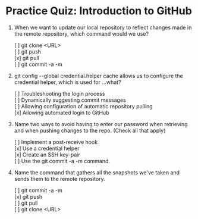 # Practice Quiz: Introduction to GitHub
1. When we want to update our local repository to reflect changes made in the remote repository, which command would we use?

    [ ] git clone \<URL><br>
    [ ] git push<br>
    [x] git pull<br>
    [ ] git commit -a -m

2. git config --global credential.helper cache allows us to configure the credential helper, which is used for ...what?

    [ ] Troubleshooting the login process<br>
    [ ] Dynamically suggesting commit messages<br>
    [ ] Allowing configuration of automatic repository pulling<br>
    [x] Allowing automated login to GitHub

3. Name two ways to avoid having to enter our password when retrieving and when pushing changes to the repo. (Check all that apply)

    [ ] Implement a post-receive hook<br>
    [x] Use a credential helper<br>
    [x] Create an SSH key-pair<br>
    [ ] Use the git commit -a -m command.

4. Name the command that gathers all the snapshots we've taken and sends them to the remote repository. 

    [ ] git commit -a -m<br>
    [x] git push<br>
    [ ] git pull<br>
    [ ] git clone \<URL>